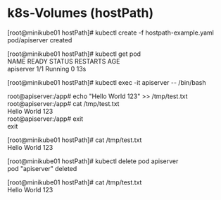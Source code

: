 # k8s-Volumes (hostPath)

[root@minikube01 hostPath]# kubectl create -f hostpath-example.yaml  
pod/apiserver created

[root@minikube01 hostPath]# kubectl get pod  
NAME        READY   STATUS    RESTARTS   AGE  
apiserver   1/1     Running   0          13s

[root@minikube01 hostPath]# kubectl exec -it apiserver -- /bin/bash

root@apiserver:/app# echo "Hello World 123" >> /tmp/test.txt  
root@apiserver:/app# cat /tmp/test.txt  
Hello World 123  
root@apiserver:/app# exit  
exit

[root@minikube01 hostPath]# cat /tmp/test.txt  
Hello World 123

[root@minikube01 hostPath]# kubectl delete pod apiserver  
pod "apiserver" deleted

[root@minikube01 hostPath]# cat /tmp/test.txt  
Hello World 123
